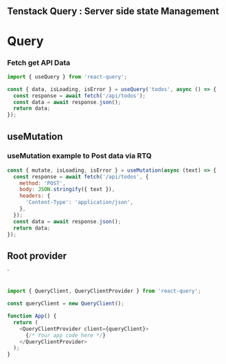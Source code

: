
## Tenstack Query : Server side state Management 




# Query
### Fetch get API Data 
```js
import { useQuery } from 'react-query';

const { data, isLoading, isError } = useQuery('todos', async () => {
  const response = await fetch('/api/todos');
  const data = await response.json();
  return data;
});

```



## useMutation 
### useMutation example to Post data via RTQ

```js
const { mutate, isLoading, isError } = useMutation(async (text) => {
  const response = await fetch('/api/todos', {
    method: 'POST',
    body: JSON.stringify({ text }),
    headers: {
      'Content-Type': 'application/json',
    },
  });
  const data = await response.json();
  return data;
});

```



## Root provider 

`
```js

import { QueryClient, QueryClientProvider } from 'react-query';

const queryClient = new QueryClient();

function App() {
  return (
    <QueryClientProvider client={queryClient}>
      {/* Your app code here */}
    </QueryClientProvider>
  );
}
```
